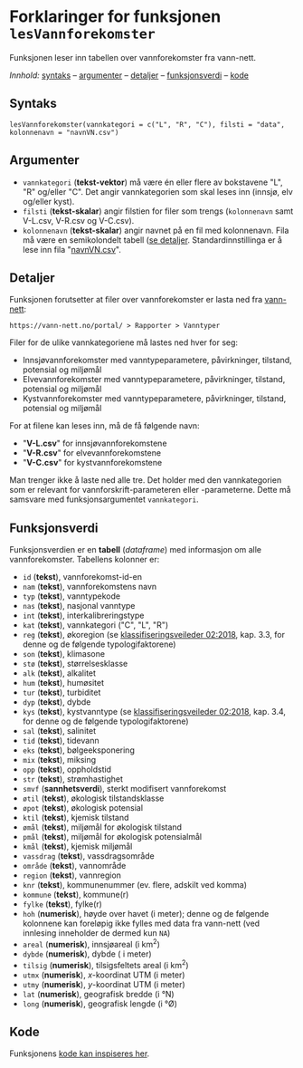 # Forklaringer for funksjonen `lesVannforekomster`

Funksjonen leser inn tabellen over vannforekomster fra vann-nett.

_Innhold:_ [syntaks](#syntaks) – [argumenter](#argumenter) – [detaljer](#detaljer) – [funksjonsverdi](#funksjonsverdi) – [kode](#kode)


## Syntaks

```{r}
lesVannforekomster(vannkategori = c("L", "R", "C"), filsti = "data", kolonnenavn = "navnVN.csv")
```


## Argumenter

* `vannkategori` (**tekst-vektor**) må være én eller flere av bokstavene "L", "R" og/eller "C". Det angir vannkategorien som skal leses inn (innsjø, elv og/eller kyst).
* `filsti`  (**tekst-skalar**) angir filstien for filer som trengs (`kolonnenavn` samt V-L.csv, V-R.csv og V-C.csv).
* `kolonnenavn` (**tekst-skalar**) angir navnet på en fil med kolonnenavn. Fila må være en semikolondelt tabell ([se detaljer](hjelpfil.md#vannforekomster-v-.csv-navnvn.csv). Standardinnstillinga er å lese inn fila "[navnVN.csv](../data/navnVN.csv)".


## Detaljer

Funksjonen forutsetter at filer over vannforekomster er lasta ned fra [vann-nett](https://vann-nett.no/portal/):

`https://vann-nett.no/portal/ > Rapporter > Vanntyper`

Filer for de ulike vannkategoriene må lastes ned hver for seg:

- Innsjøvannforekomster med vanntypeparametere, påvirkninger, tilstand, potensial og miljømål
- Elvevannforekomster   med vanntypeparametere, påvirkninger, tilstand, potensial og miljømål
- Kystvannforekomster   med vanntypeparametere, påvirkninger, tilstand, potensial og miljømål

For at filene kan leses inn, må de få følgende navn:

- "**V-L.csv**" for innsjøvannforekomstene
- "**V-R.csv**" for elvevannforekomstene
- "**V-C.csv**" for kystvannforekomstene

Man trenger ikke å laste ned alle tre. Det holder med den vannkategorien som er relevant for vannforskrift-parameteren eller -parameterne.
Dette må samsvare med funksjonsargumentet `vannkategori`.


## Funksjonsverdi

Funksjonsverdien er en **tabell** (_dataframe_) med informasjon om alle vannforekomster. Tabellens kolonner er:

- `id` (**tekst**), vannforekomst-id-en
- `nam` (**tekst**), vannforekomstens navn
- `typ` (**tekst**), vanntypekode
- `nas` (**tekst**), nasjonal vanntype
- `int` (**tekst**), interkalibreringstype
- `kat` (**tekst**), vannkategori ("C", "L", "R")
- `reg` (**tekst**), økoregion (se [klassifiseringsveileder 02:2018](https://www.vannportalen.no/veiledere/klassifiseringsveileder/), kap. 3.3, for denne og de følgende typologifaktorene)
- `son` (**tekst**), klimasone
- `stø` (**tekst**), størrelsesklasse
- `alk` (**tekst**), alkalitet
- `hum` (**tekst**), humøsitet
- `tur` (**tekst**), turbiditet
- `dyp` (**tekst**), dybde
- `kys` (**tekst**), kystvanntype (se [klassifiseringsveileder 02:2018](https://www.vannportalen.no/veiledere/klassifiseringsveileder/), kap. 3.4, for denne og de følgende typologifaktorene)
- `sal` (**tekst**), salinitet
- `tid` (**tekst**), tidevann
- `eks` (**tekst**), bølgeeksponering
- `mix` (**tekst**), miksing
- `opp` (**tekst**), oppholdstid
- `str` (**tekst**), strømhastighet
- `smvf` (**sannhetsverdi**), sterkt modifisert vannforekomst
- `øtil` (**tekst**), økologisk tilstandsklasse
- `øpot` (**tekst**), økologisk potensial
- `ktil` (**tekst**), kjemisk tilstand
- `ømål` (**tekst**), miljømål for økologisk tilstand
- `pmål` (**tekst**), miljømål for økologisk potensialmål
- `kmål` (**tekst**), kjemisk miljømål
- `vassdrag` (**tekst**), vassdragsområde
- `område` (**tekst**), vannområde
- `region` (**tekst**), vannregion
- `knr` (**tekst**), kommunenummer (ev. flere, adskilt ved komma)
- `kommune` (**tekst**), kommune(r)
- `fylke` (**tekst**), fylke(r)
- `hoh` (**numerisk**), høyde over havet (i meter); denne og de følgende kolonnene kan foreløpig ikke fylles med data fra vann-nett (ved innlesing inneholder de dermed kun `NA`)
- `areal` (**numerisk**), innsjøareal (i km<sup>2</sup>)
- `dybde` (**numerisk**), dybde ( i meter)
- `tilsig` (**numerisk**), tilsigsfeltets areal (i km<sup>2</sup>)
- `utmx` (**numerisk**), _x_-koordinat UTM (i meter)
- `utmy` (**numerisk**), _y_-koordinat UTM (i meter)
- `lat` (**numerisk**), geografisk bredde (i &deg;N)
- `long` (**numerisk**), geografisk lengde (i &deg;Ø)


## Kode

Funksjonens [kode kan inspiseres her](../R/lesVannforekomster.R).

